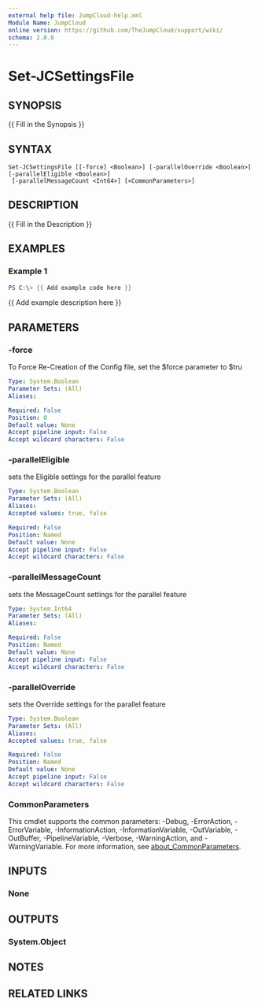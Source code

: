 ```yaml
---
external help file: JumpCloud-help.xml
Module Name: JumpCloud
online version: https://github.com/TheJumpCloud/support/wiki/
schema: 2.0.0
---
```


# Set-JCSettingsFile

## SYNOPSIS
{{ Fill in the Synopsis }}

## SYNTAX

```
Set-JCSettingsFile [[-force] <Boolean>] [-parallelOverride <Boolean>] [-parallelEligible <Boolean>]
 [-parallelMessageCount <Int64>] [<CommonParameters>]
```

## DESCRIPTION
{{ Fill in the Description }}

## EXAMPLES

### Example 1
```powershell
PS C:\> {{ Add example code here }}
```

{{ Add example description here }}

## PARAMETERS

### -force
To Force Re-Creation of the Config file, set the $force parameter to $tru

```yaml
Type: System.Boolean
Parameter Sets: (All)
Aliases:

Required: False
Position: 0
Default value: None
Accept pipeline input: False
Accept wildcard characters: False
```

### -parallelEligible
sets the Eligible settings for the parallel feature

```yaml
Type: System.Boolean
Parameter Sets: (All)
Aliases:
Accepted values: true, false

Required: False
Position: Named
Default value: None
Accept pipeline input: False
Accept wildcard characters: False
```

### -parallelMessageCount
sets the MessageCount settings for the parallel feature

```yaml
Type: System.Int64
Parameter Sets: (All)
Aliases:

Required: False
Position: Named
Default value: None
Accept pipeline input: False
Accept wildcard characters: False
```

### -parallelOverride
sets the Override settings for the parallel feature

```yaml
Type: System.Boolean
Parameter Sets: (All)
Aliases:
Accepted values: true, false

Required: False
Position: Named
Default value: None
Accept pipeline input: False
Accept wildcard characters: False
```

### CommonParameters
This cmdlet supports the common parameters: -Debug, -ErrorAction, -ErrorVariable, -InformationAction, -InformationVariable, -OutVariable, -OutBuffer, -PipelineVariable, -Verbose, -WarningAction, and -WarningVariable. For more information, see [about_CommonParameters](http://go.microsoft.com/fwlink/?LinkID=113216).

## INPUTS

### None

## OUTPUTS

### System.Object
## NOTES

## RELATED LINKS
